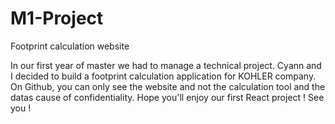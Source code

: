 # M1-Project
Footprint calculation website 

In our first year of master we had to manage a technical project. Cyann and I decided to build a footprint calculation application for KOHLER company.
On Github, you can only see the website and not the calculation tool and the datas cause of confidentiality. 
Hope you'll enjoy our first React project ! See you !
